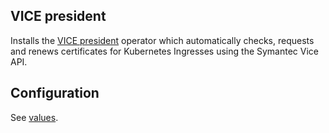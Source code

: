 VICE president
--------------

Installs the [VICE president](https://github.com/sapcc/kubernetes-operators/tree/master/vice-president) operator which automatically checks, requests and renews certificates for Kubernetes Ingresses using the Symantec Vice API.

## Configuration

See [values](./values.yaml).
